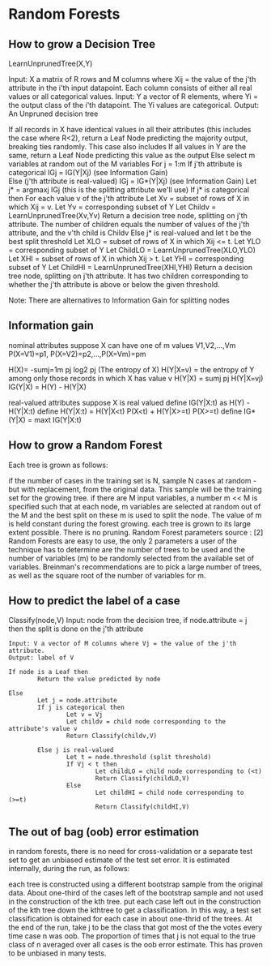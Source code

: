 Random Forests
===============

How to grow a Decision Tree
----------------------------

LearnUnprunedTree(X,Y)

Input: X a matrix of R rows and M columns where Xij = the value of the j'th attribute in the i'th input datapoint. Each column consists of either all real values or all categorical values.
Input: Y a vector of R elements, where Yi = the output class of the i'th datapoint. The Yi values are categorical.
Output: An Unpruned decision tree

If all records in X have identical values in all their attributes (this includes the case where R<2), return a Leaf Node predicting the majority output, breaking ties randomly. This case also includes
If all values in Y are the same, return a Leaf Node predicting this value as the output
Else
    select m variables at random out of the M variables
    For j = 1:m
        If j'th attribute is categorical
            IGj = IG(Y|Xj) (see Information Gain)            
        Else (j'th attribute is real-valued)
            IGj = IG*(Y|Xj) (see Information Gain)
    Let j* = argmaxj IGj (this is the splitting attribute we'll use)
    If j* is categorical then
        For each value v of the j'th attribute
            Let Xv = subset of rows of X in which Xij = v. Let Yv = corresponding subset of Y
            Let Childv = LearnUnprunedTree(Xv,Yv)
        Return a decision tree node, splitting on j'th attribute. The number of children equals the number of values of the j'th attribute, and the v'th child is Childv
    Else j* is real-valued and let t be the best split threshold
        Let XLO = subset of rows of X in which Xij <= t. Let YLO = corresponding subset of Y
        Let ChildLO = LearnUnprunedTree(XLO,YLO)
        Let XHI = subset of rows of X in which Xij > t. Let YHI = corresponding subset of Y
        Let ChildHI = LearnUnprunedTree(XHI,YHI)
        Return a decision tree node, splitting on j'th attribute. It has two children corresponding to whether the j'th attribute is above or below the given threshold.

Note: There are alternatives to Information Gain for splitting nodes
 

Information gain
-----------------

nominal attributes
suppose X can have one of m values V1,V2,...,Vm
P(X=V1)=p1, P(X=V2)=p2,...,P(X=Vm)=pm
 
H(X)= -sumj=1m pj log2 pj (The entropy of X)
H(Y|X=v) = the entropy of Y among only those records in which X has value v
H(Y|X) = sumj pj H(Y|X=vj)
IG(Y|X) = H(Y) - H(Y|X)

real-valued attributes
suppose X is real valued
define IG(Y|X:t) as H(Y) - H(Y|X:t)
define H(Y|X:t) = H(Y|X<t) P(X<t) + H(Y|X>=t) P(X>=t)
define IG*(Y|X) = maxt IG(Y|X:t)

How to grow a Random Forest
----------------------------

Each tree is grown as follows:

if the number of cases in the training set is N, sample N cases at random -but with replacement, from the original data. This sample will be the training set for the growing tree.
if there are M input variables, a number m << M is specified such that at each node, m variables are selected at random out of the M and the best split on these m is used to split the node. The value of m is held constant during the forest growing.
each tree is grown to its large extent possible. There is no pruning.
Random Forest parameters
source : [2]
Random Forests are easy to use, the only 2 parameters a user of the technique has to determine are the number of trees to be used and the number of variables (m) to be randomly selected from the available set of variables.
Breinman's recommendations are to pick a large number of trees, as well as the square root of the number of variables for m.
 

How to predict the label of a case 
------------------------------------
Classify(node,V)
    Input: node from the decision tree, if node.attribute = j then the split is done on the j'th attribute

    Input: V a vector of M columns where Vj = the value of the j'th attribute.
    Output: label of V

    If node is a Leaf then
            Return the value predicted by node

    Else
            Let j = node.attribute
            If j is categorical then
                    Let v = Vj
                    Let childv = child node corresponding to the attribute's value v
                    Return Classify(childv,V)

            Else j is real-valued
                    Let t = node.threshold (split threshold)
                    If Vj < t then
                            Let childLO = child node corresponding to (<t)
                            Return Classify(childLO,V)
                    Else
                            Let childHI = child node corresponding to (>=t)
                            Return Classify(childHI,V)
 

The out of bag (oob) error estimation
--------------------------------------

in random forests, there is no need for cross-validation or a separate test set to get an unbiased estimate of the test set error. It is estimated internally, during the run, as follows:

each tree is constructed using a different bootstrap sample from the original data. About one-third of the cases left of the bootstrap sample and not used in the construction of the kth tree.
put each case left out in the construction of the kth tree down the kthtree to get a classification. In this way, a test set classification is obtained for each case in about one-thrid of the trees. At the end of the run, take j to be the class that got most of the the votes every time case n was oob. The proportion of times that j is not equal to the true class of n averaged over all cases is the oob error estimate. This has proven to be unbiased in many tests.

